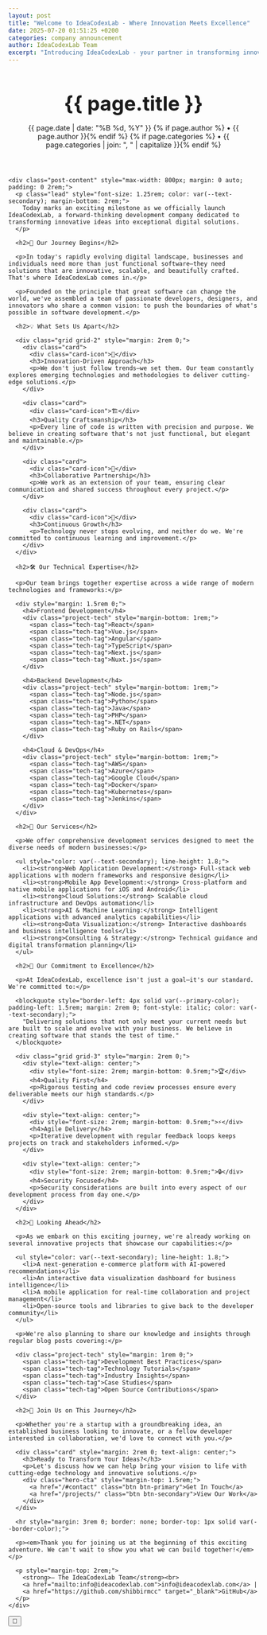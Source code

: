 ```yaml
---
layout: post
title: "Welcome to IdeaCodexLab - Where Innovation Meets Excellence"
date: 2025-07-20 01:51:25 +0200
categories: company announcement
author: IdeaCodexLab Team
excerpt: "Introducing IdeaCodexLab - your partner in transforming innovative ideas into cutting-edge digital solutions. Learn about our mission, values, and the exciting journey ahead."
---
```


<link rel="stylesheet" href="/assets/css/main.css">
<link rel="preconnect" href="https://fonts.googleapis.com">
<link rel="preconnect" href="https://fonts.gstatic.com" crossorigin>
<link href="https://fonts.googleapis.com/css2?family=Inter:wght@400;500;600;700;800&display=swap" rel="stylesheet">

<div class="page-content">
  <article class="post">
    <header class="post-header">
      <div class="container" style="max-width: 800px; margin: 2rem auto; padding: 0 2rem;">
        <h1 class="post-title">{{ page.title }}</h1>
        <div class="post-meta" style="color: var(--text-secondary); margin-bottom: 2rem;">
          <time datetime="{{ page.date | date_to_xmlschema }}">{{ page.date | date: "%B %d, %Y" }}</time>
          {% if page.author %} • <span>{{ page.author }}</span>{% endif %}
          {% if page.categories %} • <span>{{ page.categories | join: ", " | capitalize }}</span>{% endif %}
        </div>
      </div>
    </header>

    <div class="post-content" style="max-width: 800px; margin: 0 auto; padding: 0 2rem;">
      <p class="lead" style="font-size: 1.25rem; color: var(--text-secondary); margin-bottom: 2rem;">
        Today marks an exciting milestone as we officially launch IdeaCodexLab, a forward-thinking development company dedicated to transforming innovative ideas into exceptional digital solutions.
      </p>

      <h2>🚀 Our Journey Begins</h2>
      
      <p>In today's rapidly evolving digital landscape, businesses and individuals need more than just functional software—they need solutions that are innovative, scalable, and beautifully crafted. That's where IdeaCodexLab comes in.</p>

      <p>Founded on the principle that great software can change the world, we've assembled a team of passionate developers, designers, and innovators who share a common vision: to push the boundaries of what's possible in software development.</p>

      <h2>💡 What Sets Us Apart</h2>

      <div class="grid grid-2" style="margin: 2rem 0;">
        <div class="card">
          <div class="card-icon">🎯</div>
          <h3>Innovation-Driven Approach</h3>
          <p>We don't just follow trends—we set them. Our team constantly explores emerging technologies and methodologies to deliver cutting-edge solutions.</p>
        </div>
        
        <div class="card">
          <div class="card-icon">🏗️</div>
          <h3>Quality Craftsmanship</h3>
          <p>Every line of code is written with precision and purpose. We believe in creating software that's not just functional, but elegant and maintainable.</p>
        </div>
        
        <div class="card">
          <div class="card-icon">🤝</div>
          <h3>Collaborative Partnership</h3>
          <p>We work as an extension of your team, ensuring clear communication and shared success throughout every project.</p>
        </div>
        
        <div class="card">
          <div class="card-icon">🌱</div>
          <h3>Continuous Growth</h3>
          <p>Technology never stops evolving, and neither do we. We're committed to continuous learning and improvement.</p>
        </div>
      </div>

      <h2>🛠️ Our Technical Expertise</h2>

      <p>Our team brings together expertise across a wide range of modern technologies and frameworks:</p>

      <div style="margin: 1.5rem 0;">
        <h4>Frontend Development</h4>
        <div class="project-tech" style="margin-bottom: 1rem;">
          <span class="tech-tag">React</span>
          <span class="tech-tag">Vue.js</span>
          <span class="tech-tag">Angular</span>
          <span class="tech-tag">TypeScript</span>
          <span class="tech-tag">Next.js</span>
          <span class="tech-tag">Nuxt.js</span>
        </div>

        <h4>Backend Development</h4>
        <div class="project-tech" style="margin-bottom: 1rem;">
          <span class="tech-tag">Node.js</span>
          <span class="tech-tag">Python</span>
          <span class="tech-tag">Java</span>
          <span class="tech-tag">PHP</span>
          <span class="tech-tag">.NET</span>
          <span class="tech-tag">Ruby on Rails</span>
        </div>

        <h4>Cloud & DevOps</h4>
        <div class="project-tech" style="margin-bottom: 1rem;">
          <span class="tech-tag">AWS</span>
          <span class="tech-tag">Azure</span>
          <span class="tech-tag">Google Cloud</span>
          <span class="tech-tag">Docker</span>
          <span class="tech-tag">Kubernetes</span>
          <span class="tech-tag">Jenkins</span>
        </div>
      </div>

      <h2>🎯 Our Services</h2>

      <p>We offer comprehensive development services designed to meet the diverse needs of modern businesses:</p>

      <ul style="color: var(--text-secondary); line-height: 1.8;">
        <li><strong>Web Application Development:</strong> Full-stack web applications with modern frameworks and responsive design</li>
        <li><strong>Mobile App Development:</strong> Cross-platform and native mobile applications for iOS and Android</li>
        <li><strong>Cloud Solutions:</strong> Scalable cloud infrastructure and DevOps automation</li>
        <li><strong>AI & Machine Learning:</strong> Intelligent applications with advanced analytics capabilities</li>
        <li><strong>Data Visualization:</strong> Interactive dashboards and business intelligence tools</li>
        <li><strong>Consulting & Strategy:</strong> Technical guidance and digital transformation planning</li>
      </ul>

      <h2>🌟 Our Commitment to Excellence</h2>

      <p>At IdeaCodexLab, excellence isn't just a goal—it's our standard. We're committed to:</p>

      <blockquote style="border-left: 4px solid var(--primary-color); padding-left: 1.5rem; margin: 2rem 0; font-style: italic; color: var(--text-secondary);">
        "Delivering solutions that not only meet your current needs but are built to scale and evolve with your business. We believe in creating software that stands the test of time."
      </blockquote>

      <div class="grid grid-3" style="margin: 2rem 0;">
        <div style="text-align: center;">
          <div style="font-size: 2rem; margin-bottom: 0.5rem;">🏆</div>
          <h4>Quality First</h4>
          <p>Rigorous testing and code review processes ensure every deliverable meets our high standards.</p>
        </div>
        
        <div style="text-align: center;">
          <div style="font-size: 2rem; margin-bottom: 0.5rem;">⚡</div>
          <h4>Agile Delivery</h4>
          <p>Iterative development with regular feedback loops keeps projects on track and stakeholders informed.</p>
        </div>
        
        <div style="text-align: center;">
          <div style="font-size: 2rem; margin-bottom: 0.5rem;">🔒</div>
          <h4>Security Focused</h4>
          <p>Security considerations are built into every aspect of our development process from day one.</p>
        </div>
      </div>

      <h2>🚀 Looking Ahead</h2>

      <p>As we embark on this exciting journey, we're already working on several innovative projects that showcase our capabilities:</p>

      <ul style="color: var(--text-secondary); line-height: 1.8;">
        <li>A next-generation e-commerce platform with AI-powered recommendations</li>
        <li>An interactive data visualization dashboard for business intelligence</li>
        <li>A mobile application for real-time collaboration and project management</li>
        <li>Open-source tools and libraries to give back to the developer community</li>
      </ul>

      <p>We're also planning to share our knowledge and insights through regular blog posts covering:</p>

      <div class="project-tech" style="margin: 1rem 0;">
        <span class="tech-tag">Development Best Practices</span>
        <span class="tech-tag">Technology Tutorials</span>
        <span class="tech-tag">Industry Insights</span>
        <span class="tech-tag">Case Studies</span>
        <span class="tech-tag">Open Source Contributions</span>
      </div>

      <h2>🤝 Join Us on This Journey</h2>

      <p>Whether you're a startup with a groundbreaking idea, an established business looking to innovate, or a fellow developer interested in collaboration, we'd love to connect with you.</p>

      <div class="card" style="margin: 2rem 0; text-align: center;">
        <h3>Ready to Transform Your Ideas?</h3>
        <p>Let's discuss how we can help bring your vision to life with cutting-edge technology and innovative solutions.</p>
        <div class="hero-cta" style="margin-top: 1.5rem;">
          <a href="/#contact" class="btn btn-primary">Get In Touch</a>
          <a href="/projects/" class="btn btn-secondary">View Our Work</a>
        </div>
      </div>

      <hr style="margin: 3rem 0; border: none; border-top: 1px solid var(--border-color);">

      <p><em>Thank you for joining us at the beginning of this exciting adventure. We can't wait to show you what we can build together!</em></p>

      <p style="margin-top: 2rem;">
        <strong>— The IdeaCodexLab Team</strong><br>
        <a href="mailto:info@ideacodexlab.com">info@ideacodexlab.com</a> | 
        <a href="https://github.com/shibbirmcc" target="_blank">GitHub</a>
      </p>
    </div>
  </article>
</div>

<!-- Theme Toggle Button -->
<button class="theme-toggle" aria-label="Toggle dark mode">🌙</button>

<script src="/assets/js/main.js"></script>

<style>
.post-title {
  font-size: 2.5rem;
  line-height: 1.2;
  margin-bottom: 1rem;
  color: var(--text-primary);
}

.post-meta {
  font-size: 0.9rem;
  color: var(--text-secondary);
}

.post-content {
  line-height: 1.7;
  color: var(--text-secondary);
}

.post-content h2 {
  margin-top: 3rem;
  margin-bottom: 1.5rem;
  color: var(--text-primary);
}

.post-content h3, .post-content h4 {
  margin-top: 2rem;
  margin-bottom: 1rem;
  color: var(--text-primary);
}

.post-content p {
  margin-bottom: 1.5rem;
}

.post-content ul, .post-content ol {
  margin-bottom: 1.5rem;
  padding-left: 2rem;
}

.post-content li {
  margin-bottom: 0.5rem;
}

.lead {
  font-size: 1.25rem;
  font-weight: 400;
  line-height: 1.6;
}

@media (max-width: 768px) {
  .post-title {
    font-size: 2rem;
  }
  
  .post-content {
    padding: 0 1rem;
  }
  
  .container {
    padding: 0 1rem !important;
  }
}
</style>
